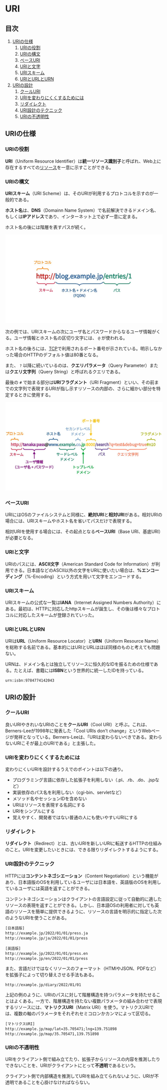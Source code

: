# URI


## 目次

1. [URIの仕様](#uriの仕様)
	1. [URIの役割](#uriの役割)
	1. [URIの構文](#uriの構文)
	1. [ベースURI](#ベースuri)
	1. [URIと文字](#uriと文字)
	1. [URIスキーム](#uriスキーム)
	1. [URIとURLとURN](#uriとurlとurn)
1. [URIの設計](#uriの設計)
	1. [クールURI](#クールuri)
	1. [URIを変わりにくくするためには](#uriを変わりにくくするためには)
	1. [リダイレクト](#リダイレクト)
	1. [URI設計のテクニック](#uri設計のテクニック)
	1. [URIの不透明性](#uriの不透明性)


## URIの仕様

### URIの役割

**URI**（Uniform Resource Identifier）は**統一リソース識別子**と呼ばれ、Web上に存在するすべての[リソース](./03_rest.ja.md#リソース)を一意に示すことができる。

### URIの構文

**URIスキーム**（URI Scheme）は、そのURIが利用するプロトコルを示すのが一般的である。

**ホスト名**は、**DNS**（Domainn Name System）で名前解決できるドメイン名、もしくは**IPアドレス**であり、インターネット上で必ず一意に定まる。

ホスト名の後には階層を表すパスが続く。

![シンプルなURL](../images/url_simple.ja.jpg)

次の例では、URIスキームの次にユーザ名とパスワードからなるユーザ情報がくる。ユーザ情報とホスト名の区切り文字には、 `@` が使われる。

ホスト名の後ろには、[TCP](/note/internet/chapters/08_transport_layer.ja.md#tcp)で利用されるポート番号が示されている。明示しなかった場合のHTTPのデフォルト値は80番となる。

また、 `?` 以降に続いているのは、**クエリパラメータ**（Query Parameter）または**クエリ文字列**（Query String）と呼ばれるクエリである。

最後の `#` で始まる部分は**URIフラグメント**（URI Fragment）といい、その前までの文字列で表現するURIが指し示すリソースの内部の、さらに細かい部分を特定するときに使用する。

![シンプルなURL](../images/url_complicated.ja.jpg)

### ベースURI

URIにはOSのファイルシステムと同様に、**絶対URI**と**相対URI**がある。相対URIの場合には、URIスキームやホスト名を省いてパスだけで表現する。

相対URIを使用する場合には、その起点となる**ベースURI**（Base URI、基底URI）が必要となる。

### URIと文字

URIのパスには、**ASCII文字**（American Standard Code for Information）が利用できる。日本語などのASCII以外の文字をURIに使いたい場合は、**%エンコーディング**（%-Encoding）という方式を用いて文字をエンコードする。

### URIスキーム

URIスキームの公式な一覧は**IANA**（Internet Assigned Numbers Authority）にある。最初は、HTTPに対応したhttpスキームが誕生し、その後は様々なプロトコルに対応したスキームが登録されていった。

### URIとURLとURN

URIは**URL**（Uniform Resource Locator）と**URN**（Uniform Resource Name）を総称する名前である。基本的にはURIとURLはほぼ同様のものと考えても問題ない。

URNは、ドメイン名とは独立してリソースに恒久的なIDを振るための仕様である。たとえば、書籍には**ISBN**という世界的に統一したIDを持っている。

```
urn:isbn:9784774142043
```


## URIの設計

### クールURI

良いURIやきれいなURIのことを**クールURI**（Cool URI）と呼ぶ。これは、Berners-Leeが1998年に発表した「Cool URIs don't change」というWebページが発祥となっている。Berners-Leeは、「URIは変わらないべきである。変わらないURIこそが最上のURIである」と主張した。

### URIを変わりにくくするためには

変わりにくいURIを設計するうえでのポイントは以下の通り。

- プログラミング言語に依存した拡張子を利用しない（.pl、.rb、.do、.jspなど）
- 実装依存のパス名を利用しない（cgi-bin、servletなど）
- メソッド名やセッションIDを含めない
- URIはリソースを表現する名詞にする
- URIをシンプルにする
- 覚えやすく、開発者ではない普通の人にも使いやすいURIにする

### リダイレクト

**リダイレクト**（Redirect）とは、古いURIを新しいURIに転送するHTTPの仕組みのこと。URIを変更したいときには、できる限りリダイレクトするようにする。

### URI設計のテクニック

HTTPには**コンテントネゴシエーション**（Content Negotiation）という機能があり、日本語版のOSを利用しているユーザには日本語を、英語版のOSを利用しているユーザには英語を返すことができる。

コンテントネゴシエーションはクライアントの言語設定に従って自動的に適したリソースの表現を返すことができる。しかし、日本語OSの利用者に対しても英語のリソースを簡単に提供できるように、リソースの言語を明示的に指定した次のようなURIを使うことがある。

```
[日本語版]
http://example.jp/2022/01/01/press.ja
http://example.jp/ja/2022/01/01/press

[英語版]
http://example.jp/2022/01/01/press.en
http://example.jp/en/2022/01/01/press
```

また、言語だけではなくリソースのフォーマット（HTMlやJSON、PDFなど）を拡張子によって切り替えさせる手法もある。

```
http://example.jp/diary/2022/01/01
```

上記の例のように、URIのパスに対して階層構造を持つパラメータを持たせることはよくある。一方で、階層構造を持たない複数パラメータの組み合わせで表現するリソースには、**マトリクスURI**（Matrix URI）を使う。マトリクスURIでは、複数の軸のパラメータをそれぞれセミコロンかカンマによって区切る。

```
[マトリクスURI]
http://example.jp/map/lat=35.705471;lng=139.751898
http://example.jp/map/35.705471,139.751898
```

### URIの不透明性

URIをクライアント側で組み立てたり、拡張子からリソースの内容を推測したりできないことを、URIがクライアントにとって**不透明**であるという。

クライアント側で内部構造を推測してURIを組み立てられないように、URIが不透明であることを心掛けなければならない。
